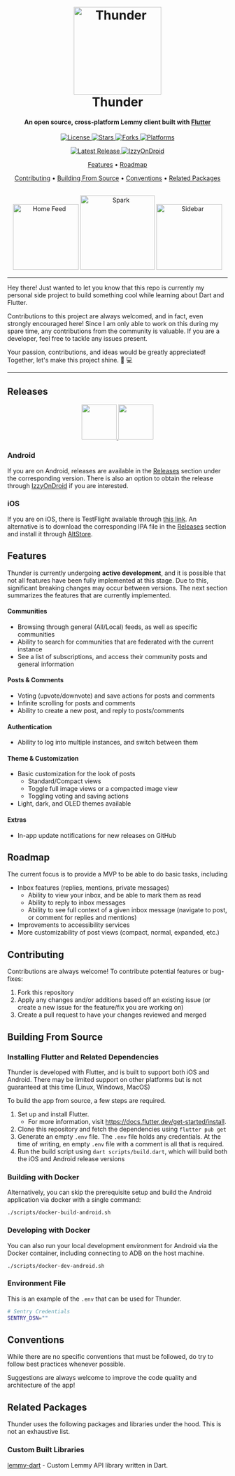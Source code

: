<h1 align="center">
  <br>
    <img src="./assets/logo.png" alt="Thunder" width="200">
  <br>
  Thunder
  <br>
</h1>

<h4 align="center">
    An open source, cross-platform Lemmy client built with <a href="https://flutter.dev/" target="_blank">Flutter</a>
</h4>

<p align="center">
  <a href="https://github.com/hjiangsu/thunder/blob/main/LICENSE">
    <img src="https://img.shields.io/github/license/hjiangsu/thunder" alt="License">
  </a>
  <a href="">
    <img src="https://img.shields.io/github/stars/hjiangsu/thunder" alt="Stars">
  </a>
  <a href="">
    <img src="https://img.shields.io/github/forks/hjiangsu/thunder" alt="Forks">
  </a>
  <a href="">
    <img src="https://img.shields.io/badge/platform-ios%20%7C%20android-blueviolet" alt="Platforms">
  </a>
</p>

<p align="center">
  <a href="https://github.com/hjiangsu/thunder/releases">
    <img src="https://img.shields.io/github/v/release/hjiangsu/thunder?label=latest release" alt="Latest Release">
  </a>
  <a href="https://apt.izzysoft.de/fdroid/index/apk/com.hjiangsu.thunder">
    <img src="https://img.shields.io/endpoint?url=https://apt.izzysoft.de/fdroid/api/v1/shield/com.hjiangsu.thunder" alt="IzzyOnDroid">
  </a>
</p>

<p align="center">
  <a href="#features">Features</a> •
  <a href="#roadmap">Roadmap</a>
 
</p>

<p align="center">
  <a href="#contributing">Contributing</a> •
  <a href="#building-from-source">Building From Source</a> •
  <a href="#conventions">Conventions</a> •
  <a href="#related-packages">Related Packages</a>
</p>

<div align="center">
  <br>
    <img src="./docs/assets/screenshot_2.png" alt="Home Feed" width="150">
    <img src="./docs/assets/screenshot_1.png" alt="Spark" width="170">
    <img src="./docs/assets/screenshot_3.png" alt="Sidebar" width="150">
  <br>
</div>

<hr />
<p>
Hey there! Just wanted to let you know that this repo is currently my personal side project to build something cool while learning about Dart and Flutter.  
</p>
<p>
Contributions to this project are always welcomed, and in fact, even strongly encouraged here! Since I am only able to work on this during my spare time, any contributions from the community is valuable. If you are a developer, feel free to tackle any issues present.
</p>
<p>
Your passion, contributions, and ideas would be greatly appreciated! Together, let's make this project shine. 🚀 💻
</p>
<hr />


## Releases
<div align="center">
 <a href="https://apt.izzysoft.de/fdroid/index/apk/com.hjiangsu.thunder">
    <img src="https://gitlab.com/IzzyOnDroid/repo/-/raw/master/assets/IzzyOnDroid.png" height="80">
  </a>
  <a href="https://github.com/hjiangsu/thunder/releases/latest"><img src="https://raw.githubusercontent.com/andOTP/andOTP/master/assets/badges/get-it-on-github.png" height="80"></a>
</div>

### Android
If you are on Android, releases are available in the [Releases](https://github.com/hjiangsu/thunder/releases) section under the corresponding version. There is also an option to obtain the release through [IzzyOnDroid](https://apt.izzysoft.de/fdroid/index/apk/com.hjiangsu.thunder) if you are interested.

### iOS
If you are on iOS, there is TestFlight available through [this link](https://testflight.apple.com/join/9n8xrqvH). An alternative is to download the corresponding IPA file in the [Releases](https://github.com/hjiangsu/thunder/releases) section and install it through [AltStore](https://altstore.io/).

## Features

Thunder is currently undergoing **active development**, and it is possible that not all features have been fully implemented at this stage. Due to this, significant breaking changes may occur between versions. The next section summarizes the features that are currently implemented.

#### **Communities**

- Browsing through general (All/Local) feeds, as well as specific communities
- Ability to search for communities that are federated with the current instance
- See a list of subscriptions, and access their community posts and general information

#### **Posts & Comments**

- Voting (upvote/downvote) and save actions for posts and comments
- Infinite scrolling for posts and comments
- Ability to create a new post, and reply to posts/comments

#### **Authentication**

- Ability to log into multiple instances, and switch between them

#### **Theme & Customization**

- Basic customization for the look of posts
  - Standard/Compact views
  - Toggle full image views or a compacted image view 
  - Toggling voting and saving actions
- Light, dark, and OLED themes available

#### **Extras**
- In-app update notifications for new releases on GitHub

## Roadmap

The current focus is to provide a MVP to be able to do basic tasks, including
- Inbox features (replies, mentions, private messages)
  - Ability to view your inbox, and be able to mark them as read
  - Ability to reply to inbox messages
  - Ability to see full context of a given inbox message (navigate to post, or comment for replies and mentions)
- Improvements to accessibility services
- More customizability of post views (compact, normal, expanded, etc.)

## Contributing

Contributions are always welcome! To contribute potential features or bug-fixes:

1. Fork this repository
2. Apply any changes and/or additions based off an existing issue (or create a new issue for the feature/fix you are working on)
3. Create a pull request to have your changes reviewed and merged

## Building From Source

### Installing Flutter and Related Dependencies

Thunder is developed with Flutter, and is built to support both iOS and Android. There may be limited support on other platforms but is not guaranteed at this time (Linux, Windows, MacOS)

To build the app from source, a few steps are required.

1. Set up and install Flutter.
   - For more information, visit https://docs.flutter.dev/get-started/install.
2. Clone this repository and fetch the dependencies using `flutter pub get`
3. Generate an empty `.env` file. The `.env` file holds any credentials. At the time of writing, en empty `.env` file with a comment is all that is required.
3. Run the build script using `dart scripts/build.dart`, which will build both the iOS and Android release versions

### Building with Docker

Alternatively, you can skip the prerequisite setup and build the Android application via docker with a single command:
```
./scripts/docker-build-android.sh
```

### Developing with Docker

You can also run your local development environment for Android via the Docker container, including connecting to ADB on the host machine.
```
./scripts/docker-dev-android.sh
```

### Environment File
This is an example of the `.env` that can be used for Thunder.
```bash
# Sentry Credentials
SENTRY_DSN=""
```

## Conventions

While there are no specific conventions that must be followed, do try to follow best practices whenever possible.

Suggestions are always welcome to improve the code quality and architecture of the app!

## Related Packages

Thunder uses the following packages and libraries under the hood. This is not an exhaustive list.

### Custom Built Libraries

[lemmy-dart](https://github.com/hjiangsu/lemmy-dart) - Custom Lemmy API library written in Dart.
